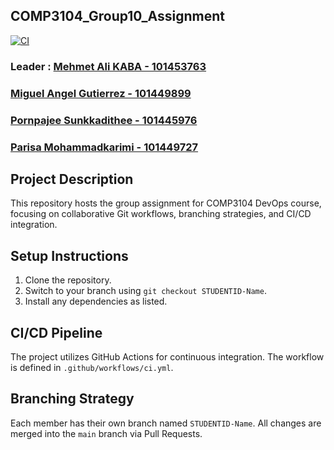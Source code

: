 ## COMP3104_Group10_Assignment ##

[![CI](https://github.com/kabamehmetali/COMP3104_Group10_Assignment/actions/workflows/CI.yml/badge.svg)](https://github.com/kabamehmetali/COMP3104_Group10_Assignment/actions/workflows/CI.yml)

### Leader : [Mehmet Ali KABA - 101453763](https://github.com/kabamehmetali) ###
### [Miguel Angel Gutierrez - 101449899](https://github.com/MigueGs) ###
### [Pornpajee Sunkkadithee - 101445976](https://github.com/Sunkkadithee) ###
### [Parisa Mohammadkarimi - 101449727](https://github.com/parisamkarimi) ###

## Project Description
This repository hosts the group assignment for COMP3104 DevOps course, focusing on collaborative Git workflows, branching strategies, and CI/CD integration.

## Setup Instructions
1. Clone the repository.
2. Switch to your branch using `git checkout STUDENTID-Name`.
3. Install any dependencies as listed.

## CI/CD Pipeline
The project utilizes GitHub Actions for continuous integration. The workflow is defined in `.github/workflows/ci.yml`.

## Branching Strategy
Each member has their own branch named `STUDENTID-Name`. All changes are merged into the `main` branch via Pull Requests.
